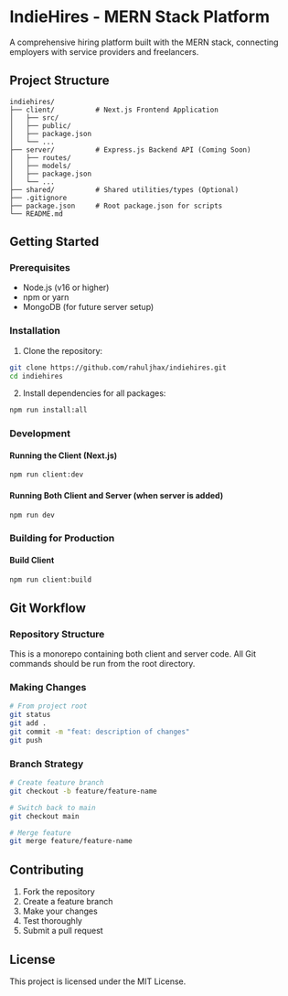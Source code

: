 # IndieHires - MERN Stack Platform

A comprehensive hiring platform built with the MERN stack, connecting employers with service providers and freelancers.

## Project Structure

```
indiehires/
├── client/          # Next.js Frontend Application
│   ├── src/
│   ├── public/
│   ├── package.json
│   └── ...
├── server/          # Express.js Backend API (Coming Soon)
│   ├── routes/
│   ├── models/
│   ├── package.json
│   └── ...
├── shared/          # Shared utilities/types (Optional)
├── .gitignore
├── package.json     # Root package.json for scripts
└── README.md
```

## Getting Started

### Prerequisites
- Node.js (v16 or higher)
- npm or yarn
- MongoDB (for future server setup)

### Installation

1. Clone the repository:
```bash
git clone https://github.com/rahuljhax/indiehires.git
cd indiehires
```

2. Install dependencies for all packages:
```bash
npm run install:all
```

### Development

#### Running the Client (Next.js)
```bash
npm run client:dev
```

#### Running Both Client and Server (when server is added)
```bash
npm run dev
```

### Building for Production

#### Build Client
```bash
npm run client:build
```
<!-- 
## Features

### Client (Next.js)
- **Dashboard**: Separate dashboards for employers, service providers, and users
- **Job Management**: Post jobs, manage applications, view job details
- **Service Listings**: Service providers can list and manage their services
- **User Profiles**: Comprehensive profile management for all user types
- **Subscription System**: Built-in subscription and billing management
- **Responsive Design**: Mobile-friendly interface

### Planned Server Features
- RESTful API with Express.js
- MongoDB database integration
- JWT authentication
- File upload handling
- Email notifications
- Payment processing integration -->

## Git Workflow

### Repository Structure
This is a monorepo containing both client and server code. All Git commands should be run from the root directory.

### Making Changes
```bash
# From project root
git status
git add .
git commit -m "feat: description of changes"
git push
```

### Branch Strategy
```bash
# Create feature branch
git checkout -b feature/feature-name

# Switch back to main
git checkout main

# Merge feature
git merge feature/feature-name
```

## Contributing

1. Fork the repository
2. Create a feature branch
3. Make your changes
4. Test thoroughly
5. Submit a pull request

## License

This project is licensed under the MIT License.
